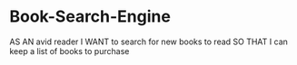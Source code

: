 # Book-Search-Engine
AS AN avid reader I WANT to search for new books to read SO THAT I can keep a list of books to purchase
